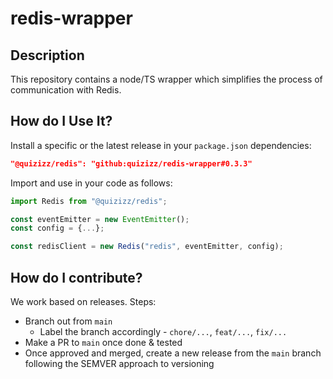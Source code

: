# redis-wrapper

## Description

This repository contains a node/TS wrapper which simplifies the process of communication with Redis.

## How do I Use It?

Install a specific or the latest release in your `package.json` dependencies:

```json
"@quizizz/redis": "github:quizizz/redis-wrapper#0.3.3"
```

Import and use in your code as follows:

```js
import Redis from "@quizizz/redis";

const eventEmitter = new EventEmitter();
const config = {...};

const redisClient = new Redis("redis", eventEmitter, config);
```

## How do I contribute?

We work based on releases. Steps:

- Branch out from `main`
  - Label the branch accordingly - `chore/...`, `feat/...`, `fix/...`
- Make a PR to `main` once done & tested
- Once approved and merged, create a new release from the `main` branch following the SEMVER approach to versioning
